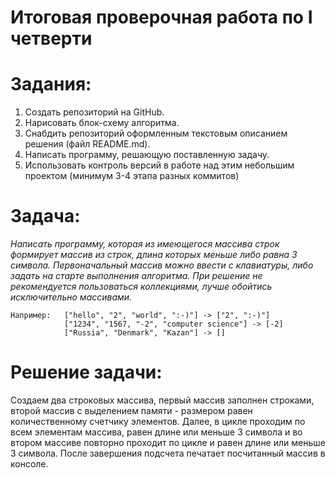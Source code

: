 # **Итоговая проверочная работа по I четверти**
# Задания:
1. Создать репозиторий на GitHub.
2. Нарисовать блок-схему алгоритма.
3. Снабдить репозиторий оформленным текстовым описанием решения (файл README.md).
4. Написать программу, решающую поставленную задачу.
5. Использовать контроль версий в работе над этим небольшим проектом (минимум 3-4 этапа разных коммитов)
# Задача:
*Написать программу, которая из имеющегося массива строк формирует массив из строк, длина которых меньше либо равна 3 символа. Первоначальный массив можно ввести с клавиатуры, либо задать на старте выполнения алгоритма. При решение не рекомендуется пользоваться коллекциями, лучше обойтись исключительно массивами.* 

```
Например:   ["hello", "2", "world", ":-)"] -> ["2", ":-)"]
            ["1234", "1567, "-2", "computer science"] -> [-2]
            ["Russia", "Denmark", "Kazan"] -> []
```
# Решение задачи:
Создаем два строковых массива, первый массив заполнен строками, второй массив с выделением памяти - размером равен количественному счетчику элементов. Далее, в цикле проходим по всем элементам массива, равен длине или меньше 3 символа и во втором массиве повторно проходит по цикле и равен длине или меньше 3 символа. После завершения подсчета печатает посчитанный массив в консоле.
